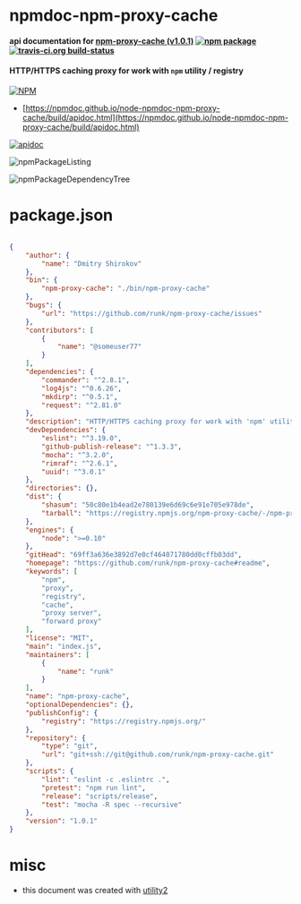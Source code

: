 # npmdoc-npm-proxy-cache

#### api documentation for  [npm-proxy-cache (v1.0.1)](https://github.com/runk/npm-proxy-cache#readme)  [![npm package](https://img.shields.io/npm/v/npmdoc-npm-proxy-cache.svg?style=flat-square)](https://www.npmjs.org/package/npmdoc-npm-proxy-cache) [![travis-ci.org build-status](https://api.travis-ci.org/npmdoc/node-npmdoc-npm-proxy-cache.svg)](https://travis-ci.org/npmdoc/node-npmdoc-npm-proxy-cache)

#### HTTP/HTTPS caching proxy for work with `npm` utility / registry

[![NPM](https://nodei.co/npm/npm-proxy-cache.png?downloads=true&downloadRank=true&stars=true)](https://www.npmjs.com/package/npm-proxy-cache)

- [https://npmdoc.github.io/node-npmdoc-npm-proxy-cache/build/apidoc.html](https://npmdoc.github.io/node-npmdoc-npm-proxy-cache/build/apidoc.html)

[![apidoc](https://npmdoc.github.io/node-npmdoc-npm-proxy-cache/build/screenCapture.buildCi.browser.%252Ftmp%252Fbuild%252Fapidoc.html.png)](https://npmdoc.github.io/node-npmdoc-npm-proxy-cache/build/apidoc.html)

![npmPackageListing](https://npmdoc.github.io/node-npmdoc-npm-proxy-cache/build/screenCapture.npmPackageListing.svg)

![npmPackageDependencyTree](https://npmdoc.github.io/node-npmdoc-npm-proxy-cache/build/screenCapture.npmPackageDependencyTree.svg)



# package.json

```json

{
    "author": {
        "name": "Dmitry Shirokov"
    },
    "bin": {
        "npm-proxy-cache": "./bin/npm-proxy-cache"
    },
    "bugs": {
        "url": "https://github.com/runk/npm-proxy-cache/issues"
    },
    "contributors": [
        {
            "name": "@someuser77"
        }
    ],
    "dependencies": {
        "commander": "^2.8.1",
        "log4js": "^0.6.26",
        "mkdirp": "^0.5.1",
        "request": "^2.81.0"
    },
    "description": "HTTP/HTTPS caching proxy for work with 'npm' utility / registry",
    "devDependencies": {
        "eslint": "^3.19.0",
        "github-publish-release": "^1.3.3",
        "mocha": "^3.2.0",
        "rimraf": "^2.6.1",
        "uuid": "^3.0.1"
    },
    "directories": {},
    "dist": {
        "shasum": "50c80e1b4ead2e780139e6d69c6e91e705e978de",
        "tarball": "https://registry.npmjs.org/npm-proxy-cache/-/npm-proxy-cache-1.0.1.tgz"
    },
    "engines": {
        "node": ">=0.10"
    },
    "gitHead": "69ff3a636e3892d7e0cf464071780dd0cffb03dd",
    "homepage": "https://github.com/runk/npm-proxy-cache#readme",
    "keywords": [
        "npm",
        "proxy",
        "registry",
        "cache",
        "proxy server",
        "forward proxy"
    ],
    "license": "MIT",
    "main": "index.js",
    "maintainers": [
        {
            "name": "runk"
        }
    ],
    "name": "npm-proxy-cache",
    "optionalDependencies": {},
    "publishConfig": {
        "registry": "https://registry.npmjs.org/"
    },
    "repository": {
        "type": "git",
        "url": "git+ssh://git@github.com/runk/npm-proxy-cache.git"
    },
    "scripts": {
        "lint": "eslint -c .eslintrc .",
        "pretest": "npm run lint",
        "release": "scripts/release",
        "test": "mocha -R spec --recursive"
    },
    "version": "1.0.1"
}
```



# misc
- this document was created with [utility2](https://github.com/kaizhu256/node-utility2)
